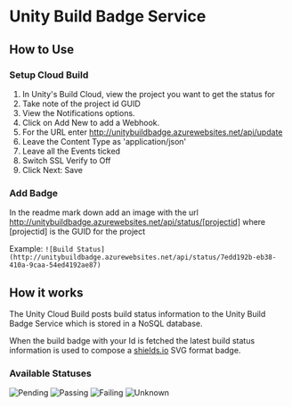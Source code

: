 # Unity Build Badge Service

## How to Use

### Setup Cloud Build
1. In Unity's Build Cloud, view the project you want to get the status for
2. Take note of the project id GUID
3. View the Notifications options.
4. Click on Add New to add a Webhook.
5. For the URL enter http://unitybuildbadge.azurewebsites.net/api/update
6. Leave the Content Type as 'application/json'
7. Leave all the Events ticked
8. Switch SSL Verify to Off
9. Click Next: Save

### Add Badge
In the readme mark down add an image with the url http://unitybuildbadge.azurewebsites.net/api/status/[projectid]
where [projectid] is the GUID for the project

Example: `![Build Status](http://unitybuildbadge.azurewebsites.net/api/status/7edd192b-eb38-410a-9caa-54ed4192ae87)`

## How it works
The Unity Cloud Build posts build status information to the Unity Build Badge Service which is stored in a NoSQL database.

When the build badge with your Id is fetched the latest build status information is used to compose a [shields.io](http://shields.io) SVG format badge.

### Available Statuses

![Pending](https://img.shields.io/badge/build-pending-lightgrey.svg)
![Passing](https://img.shields.io/badge/build-passing-brightgreen.svg)
![Failing](https://img.shields.io/badge/build-failing-red.svg)
![Unknown](https://img.shields.io/badge/build-unknown-orange.svg)